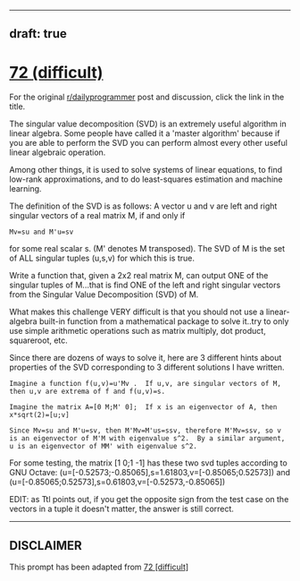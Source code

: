 ---
draft: true
----

# [72 (difficult)](https://www.reddit.com/r/dailyprogrammer/comments/w1f4o/742012_challenge_72_difficult/)

For the original [r/dailyprogrammer](https://www.reddit.com/r/dailyprogrammer/) post and discussion, click the link in the title.

The singular value decomposition (SVD) is an extremely useful algorithm in linear algebra.  Some people have called it 
a 'master algorithm' because if you are able to perform the SVD you can perform almost every other useful linear algebraic operation.

Among other things, it is used to solve systems of linear equations, to find low-rank approximations, and to do least-squares estimation and machine learning.

The definition of the SVD is as follows: 
A vector u and v are left and right singular vectors of a real matrix M, if and only if 


```
Mv=su and M'u=sv
```
for some real scalar s. (M' denotes M transposed).  The SVD of M is the set of ALL singular tuples (u,s,v) for which this is true.

Write a function that, given a 2x2 real matrix M, can output ONE of the singular tuples of M...that is find ONE of the left and right singular vectors from the Singular Value Decomposition (SVD) of M.  

What makes this challenge VERY difficult is that you should not use a linear-algebra built-in function from a mathematical package to solve it..try to only use simple arithmetic operations such as matrix multiply, dot product,
squareroot, etc.

Since there are dozens of ways to solve it, here are 3 different hints about properties of the SVD corresponding to 3 different solutions I have written.


```
Imagine a function f(u,v)=u'Mv .  If u,v, are singular vectors of M, then u,v are extrema of f and f(u,v)=s.

Imagine the matrix A=[0 M;M' 0];  If x is an eigenvector of A, then x*sqrt(2)=[u;v]

Since Mv=su and M'u=sv, then M'Mv=M'us=ssv, therefore M'Mv=ssv, so v is an eigenvector of M'M with eigenvalue s^2.  By a similar argument, u is an eigenvector of MM' with eigenvalue s^2.
```
For some testing, the matrix [1 0;1 -1] has these two svd tuples according to GNU Octave: (u=[-0.52573;-0.85065],s=1.61803,v=[-0.85065;0.52573]) and (u=[-0.85065;0.52573],s=0.61803,v=[-0.52573,-0.85065])

EDIT: as Ttl points out, if you get the opposite sign from the test case on the vectors in a tuple it doesn't matter, the answer is still correct.


----
## **DISCLAIMER**
This prompt has been adapted from [72 [difficult]](https://www.reddit.com/r/dailyprogrammer/comments/w1f4o/742012_challenge_72_difficult/
)

